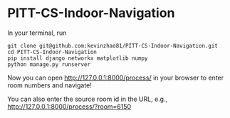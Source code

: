 # PITT-CS-Indoor-Navigation

In your terminal, run
```console
git clone git@github.com:kevinzhao81/PITT-CS-Indoor-Navigation.git
cd PITT-CS-Indoor-Navigation
pip install django networkx matplotlib numpy
python manage.py runserver
```

Now you can open <http://127.0.0.1:8000/process/> in your browser to enter room numbers and navigate!

You can also enter the source room id in the URL, e.g., <http://127.0.0.1:8000/process/?room=6150>


